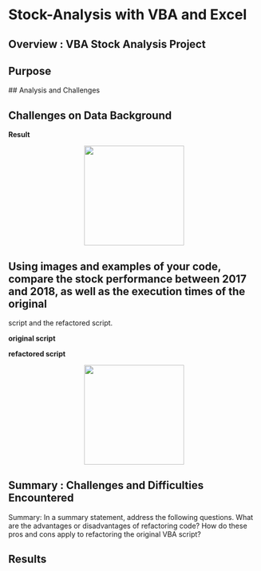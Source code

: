 # Stock-Analysis with VBA and Excel
## Overview : VBA Stock Analysis Project

## Purpose
<p>

</p>
## Analysis and Challenges

<p> 

</p>

## Challenges on Data Background

**Result**



<p align="center">
<img src="Resources/Theater_Outcomes_vs_Launch.png" width="200">
 </p>


## Using images and examples of your code, compare the stock performance between 2017 and 2018, as well as the execution times of the original 
script and the refactored script.

**original script**
  
 **refactored script**


<p align="center">
<img src="Resources/Outcomes_vs_Goals.png" width="200">



## Summary : Challenges and Difficulties Encountered


Summary: In a summary statement, address the following questions.
What are the advantages or disadvantages of refactoring code?
How do these pros and cons apply to refactoring the original VBA script?



## Results

<p>
</p>
